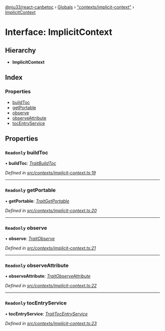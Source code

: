 [@nju33/react-canbetoc](../README.md) › [Globals](../globals.md) › ["contexts/implicit-context"](../modules/_contexts_implicit_context_.md) › [ImplicitContext](_contexts_implicit_context_.implicitcontext.md)

# Interface: ImplicitContext

## Hierarchy

* **ImplicitContext**

## Index

### Properties

* [buildToc](_contexts_implicit_context_.implicitcontext.md#readonly-buildtoc)
* [getPortable](_contexts_implicit_context_.implicitcontext.md#readonly-getportable)
* [observe](_contexts_implicit_context_.implicitcontext.md#readonly-observe)
* [observeAttribute](_contexts_implicit_context_.implicitcontext.md#readonly-observeattribute)
* [tocEntryService](_contexts_implicit_context_.implicitcontext.md#readonly-tocentryservice)

## Properties

### `Readonly` buildToc

• **buildToc**: *[TraitBuildToc](../modules/_events_build_toc_.md#traitbuildtoc)*

*Defined in [src/contexts/implicit-context.ts:19](https://github.com/nju33/react-canbetoc/blob/ee204cb/src/contexts/implicit-context.ts#L19)*

___

### `Readonly` getPortable

• **getPortable**: *[TraitGetPortable](../modules/_events_get_portable_.md#traitgetportable)*

*Defined in [src/contexts/implicit-context.ts:20](https://github.com/nju33/react-canbetoc/blob/ee204cb/src/contexts/implicit-context.ts#L20)*

___

### `Readonly` observe

• **observe**: *[TraitObserve](../modules/_events_observe_.md#traitobserve)*

*Defined in [src/contexts/implicit-context.ts:21](https://github.com/nju33/react-canbetoc/blob/ee204cb/src/contexts/implicit-context.ts#L21)*

___

### `Readonly` observeAttribute

• **observeAttribute**: *[TraitObserveAttribute](../modules/_events_observe_attribute_.md#traitobserveattribute)*

*Defined in [src/contexts/implicit-context.ts:22](https://github.com/nju33/react-canbetoc/blob/ee204cb/src/contexts/implicit-context.ts#L22)*

___

### `Readonly` tocEntryService

• **tocEntryService**: *[TraitTocEntryService](_entities_toc_entry_service_.traittocentryservice.md)*

*Defined in [src/contexts/implicit-context.ts:23](https://github.com/nju33/react-canbetoc/blob/ee204cb/src/contexts/implicit-context.ts#L23)*
